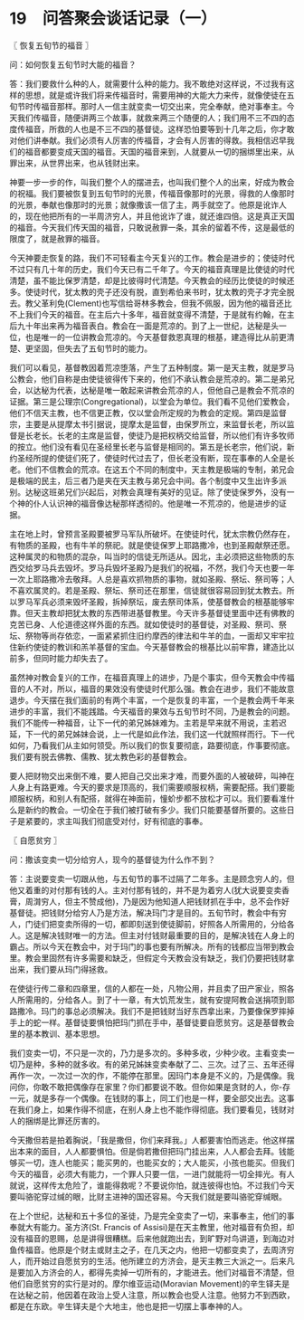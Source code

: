 # 19　问答聚会谈话记录（一）



〖 恢复五旬节的福音 〗

问：如何恢复五旬节时大能的福音？

答：我们要救什么种的人，就需要什么种的能力。我不敢绝对这样说，不过我有这样的思想，就是或许我们将来传福音时，需要用神的大能大力来传，就像使徒在五旬节时传福音那样。那时人一信主就变卖一切交出来，完全奉献，绝对事奉主。今天我们传福音，随便讲两三个故事，就救来两三个随便的人；我们用不三不四的态度传福音，所救的人也是不三不四的基督徒。这样恐怕要等到十几年之后，你才敢对他们讲奉献。我们必须有人厉害的传福音，才会有人厉害的得救。我相信迟早我们的福音都要变成天国的福音。天国的福音来到，人就要从一切的捆绑里出来，从罪出来，从世界出来，也从钱财出来。

神要一步一步的作，叫我们整个人的摆进去，也叫我们整个人的出来，好成为教会的祝福。我们要被恢复到五旬节时的光景，传福音像那时的光景，得救的人像那时的光景，奉献也像那时的光景；就像撒该一信了主，两手就空了。他原是讹诈人的，现在他把所有的一半周济穷人，并且他讹诈了谁，就还谁四倍。这是真正天国的福音。今天我们传天国的福音，只敢说赦罪一条，其余的留着不传，这是最低的限度了，就是赦罪的福音。

今天神要走恢复的路，我们不可轻看主今天复兴的工作。教会是进步的；使徒时代不过只有几十年的历史，我们今天已有二千年了。今天的福音真理是比使徒的时代清楚，虽不能比保罗清楚，却是比彼得时代清楚。今天教会的经历比使徒的时候还多。使徒时代，犹太教的壳子还没有脱，直到希伯来书时，犹太教的壳子才完全脱去。教父革利免(Clement)也写信给哥林多教会，但我不佩服，因为他的福音还比不上我们今天的福音。在主后六十多年，福音就变得不清楚，于是就有约翰，在主后九十年出来再为福音表白。教会在一面是荒凉的。到了上一世纪，达秘是头一位，也是唯一的一位讲教会荒凉的。今天基督救恩真理的根基，建造得比从前更清楚、更坚固，但失去了五旬节时的能力。

我们可以看见，基督教因着荒凉堕落，产生了五种制度。第一是天主教，就是罗马公教会，他们自称是由使徒彼得传下来的，他们不承认教会是荒凉的。第二是弟兄会，以达秘为代表，达秘是唯一敢起来讲教会荒凉的人，但他自己是教会不荒凉的证据。第三是公理宗(Congregational)，以堂会为单位。我们看不见他们爱教会，他们不信天主教，也不信更正教，仅以堂会所定规的为教会的定规。第四是监督宗，主要是从提摩太书引据说，提摩太是监督，由保罗所立，来监督长老，所以监督是长老长。长老的主席是监督，使徒乃是把权柄交给监督，所以他们有许多牧师的按立。他们没有看见在圣经里长老与监督是相同的。第五是长老宗，他们说，新约圣经所提的使徒们死了，使徒时代过去了，但长老没有断，现在事奉的人全是长老。他们不信教会的荒凉。在这五个不同的制度中，天主教是极端的专制，弟兄会是极端的民主，后三者乃是夹在天主教与弟兄会中间。各个制度中又生出许多派别。达秘这班弟兄们兴起后，对教会真理有美好的见证。除了使徒保罗外，没有一个神的仆人认识神的福音像达秘那样透彻的。他是唯一不荒凉的，他是进步的证据。

主在地上时，曾预言圣殿要被罗马军队所破坏。在使徒时代，犹太宗教仍然存在，有物质的圣殿，也有牛羊的祭祀。就是使徒保罗上耶路撒冷，也到圣殿献祭还愿。这种属灵的和物质的混杂，叫当时的信徒无所适从。因北，主必须把这些物质的东西交给罗马兵去毁坏。罗马兵毁坏圣殿乃是我们的祝福，不然，我们今天也要一年一次上耶路撒冷去敬拜。人总是喜欢抓物质的事物，就如圣殿、祭坛、祭司等；人不喜欢属灵的。若是圣殿、祭坛、祭司还在那里，信徒就很容易回到犹太教去。所以罗马军兵必须来毁坏圣殿，拆掉祭坛，废去祭司体系，使基督教会的根基能够牢靠。但天主教却把犹太教的东西带进基督教里。今天许多基督徒里面中还有佛教的克苦已身、人伦道德这样外面的东西。就如使徒时的基督徒，对圣殿、祭司、祭坛、祭物等尚存依恋，一面紧紧抓住旧约摩西的律法和牛羊的血，一面却又牢牢拉住新约使徒的教训和羔羊基督的宝血。今天基督教会的根基比以前牢靠，建造比以前多，但同时能力却失去了。

虽然神对教会复兴的工作，在福音真理上的进步，乃是个事实，但今天教会中传福音的人不对，所以，福音的果效没有使徒时代那么强。教会在进步，我们不能故意退步。今天摆在我们面前的有两个丰富，一个是恢复的丰富，一个是教会两千年来进步的丰富，我们不能践踏。今天福音的果效与五旬节时不同，乃是教会的问题。我们不能传一种福音，让下一代的弟兄姊妹难为。主若是早来就不用说，主若迟延，下一代的弟兄姊妹会说，上一代是如此作法，我们这一代就照样而行。下一代如何，乃看我们从主如何领受。所以我们的恢复要彻底，路要彻底，作事要彻底。我们要有脱去佛教、儒教、犹太教色彩的基督教会。

要人把财物交出来倒不难，要人把自己交出来才难，而要外面的人被破碎，叫神在人身上有路更难。今天的要求是顶高的，我们需要顺服权柄，需要配搭。我们要能顺服权柄，和别人有配搭，就得在神面前，憧蚧步都不放松才可以。我们要看准什么是新约的教会。一切全在于我们被打破有多少。我们只能要基督所要的。这些日子是紧要的，求主叫我们彻底受对付，好有彻底的事奉。



〖 自愿贫穷 〗

问：撒该变卖一切分给穷人，现今的基督徒为什么作不到？

答：主说要变卖一切跟从他，与五旬节的事不过隔了二年多。主是顾念穷人的，但他又着重的对付那有钱的人。主对付那有钱的，并不是为着穷人(犹大说要变卖香膏，周潸穷人，但主不赞成他)，乃是因为他知道人把钱财抓在手中，总不会作好基督徒。把钱财分给穷人乃是方法，解决玛门才是目的。五旬节时，教会中有穷人，门徒们把变卖所得的一切，都即刻送到使徒脚前，好照各人所需用的，分给各人。这是解决钱财唯一的方法。但主对付钱财最重要的目的，是解决钱在人身上的霸占。所以今天在教会中，对于玛门的事也要有所解决。所有的钱都应当带到教会里。教会里固然有许多需要和缺乏，但假定今天教会没有缺乏，我们仍要把钱财拿出来，我们要从玛门得拯救。

在使徒行传二章和四章里，信的人都在一处，凡物公用，并且卖了田产家业，照各人所需用的，分给各人。到了十一章，有大饥荒发生，就有安提阿教会送捐项到耶路撒冷。玛门的事总必须解决。我们不是把钱财当好东西拿出来，乃要像保罗摔掉手上的蛇一样。基督徒要惧怕把玛门抓在手中，基督徒要自愿贫穷。这是基督教会里的基本教训、基本思想。

我们变卖一切，不只是一次的，乃力是多次的。多种多收，少种少收。主看变卖一切乃是种，多种的就多收。有的弟兄姊妹变卖奉献了二、三次。过了三、五年还得再作一次，一次过一次的作，不能停在那里。因玛门本身是不义的，乃是偶像。我问你，你敢不敢把偶像存在家里？你们都要说不敢。但你如果是贪财的人，你-存一元，就是多存一个偶像。在钱财的事上，同工们也是一样，要全部交出去。这事在我们身上，如果作得不彻底，在别人身上也不能作得彻底。我们要看见，钱财对人的捆绑是比罪还厉害的。

今天撒但若是拍着胸说，「我是撒但，你们来拜我。」人都要害怕而逃走。他这样摆出本来的面目，人人都要惧怕。但是倘若撒但把玛门挂出来，人人都会去拜。钱能够买一切，连人也能买；能买男的，也能买女的；大人能买，小孩也能买。但我们今天的福音，必须大有能力，一个罪人只要一信，一进门就能将一切全摔光。有人就说，这样传太危险了，谁能得救呢？不要说你怕，就连彼得也怕。不过我们今天要叫骆驼穿过缄的眼，比财主进神的国还容易。今天我们就是要叫骆驼穿缄眼。

在上个世纪，达秘和五十多位的圣徒，乃是完全变卖了一切，来事奉主，他们的事奉就大有能力。圣方济(St. Francis of Assisi)是在天主教里，他对福音有负担，却没有福音的恩赐，总是讲得很糟榚。后来他就跑出去，到旷野对鸟讲道，到海边对鱼传福音。他原是个财主或财主之子，在几天之内，他把一切都变卖了，去周济穷人，而开始过自愿贫穷的生活。他所建立的方济会，是天主教三大派之一。后来凡是要加入方济会的人，都得先卖掉一切所有的，才能进去。他们对福音不清楚，但他们自愿贫穷的实行是对的。摩尔维亚运动(Moravian Movement)的辛生铎夫是在达秘之前，他因着在政治上受人注意，所以教会也受人注意。他努力不到西欧，都是在东欧。辛生铎夫是个大地主，他也是把一切摆上事奉神的人。

